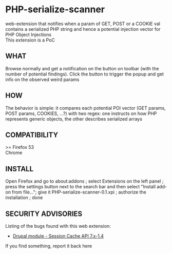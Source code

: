 # PHP-serialize-scanner
web-extension that notifies when a param of GET, POST or a COOKIE val contains a serialized PHP string and hence a potential injection vector for PHP Object Injections <br />
This extension is a PoC

## WHAT
Browse normally and get a notification on the button on toolbar (with the number of potential findings). Click the button to trigger the popup and get info on the observed weird params

## HOW
The behavior is simple: it compares each potential POI vector (GET params, POST params, COOKIES, ...?) with two regex: one instructs on how PHP represents generic objects, the other describes serialized arrays

## COMPATIBILITY
&gt;= Firefox 53<br/>
Chrome

## INSTALL
Open Firefox and go to about:addons ; select Extensions on the left panel ; press the settings button next to the search bar and then select "Install add-on from file..."; give it PHP-serialize-scanner-0.1.xpi ; authorize the installation ; done

## SECURITY ADVISORIES
Listing of the bugs found with this web extension:
* [Drupal module - Session Cache API 7.x-1.4](https://www.drupal.org/node/2900951)

If you find something, report it back here
